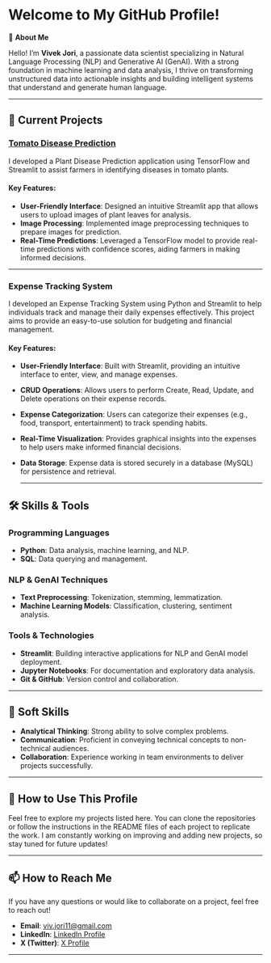 # Welcome to My GitHub Profile!

👋 **About Me**

Hello! I’m **Vivek Jori**, a passionate data scientist specializing in Natural Language Processing (NLP) and Generative AI (GenAI). With a strong foundation in machine learning and data analysis, I thrive on transforming unstructured data into actionable insights and building intelligent systems that understand and generate human language.

---

## 🔭 Current Projects

### [Tomato Disease Prediction](https://github.com/vivjori115/Tomato-Disease-Prediction)

I developed a Plant Disease Prediction application using TensorFlow and Streamlit to assist farmers in identifying diseases in tomato plants.

#### Key Features:
- **User-Friendly Interface**: Designed an intuitive Streamlit app that allows users to upload images of plant leaves for analysis.
- **Image Processing**: Implemented image preprocessing techniques to prepare images for prediction.
- **Real-Time Predictions**: Leveraged a TensorFlow model to provide real-time predictions with confidence scores, aiding farmers in making informed decisions.

---

### Expense Tracking System

I developed an Expense Tracking System using Python and Streamlit to help individuals track and manage their daily expenses effectively. This project aims to provide an easy-to-use solution for budgeting and financial management.

#### Key Features:
- **User-Friendly Interface**: Built with Streamlit, providing an intuitive interface to enter, view, and manage expenses.
- **CRUD Operations**: Allows users to perform Create, Read, Update, and Delete operations on their expense records.
- **Expense Categorization**: Users can categorize their expenses (e.g., food, transport, entertainment) to track spending habits.
- **Real-Time Visualization**: Provides graphical insights into the expenses to help users make informed financial decisions.
- **Data Storage**: Expense data is stored securely in a database (MySQL) for persistence and retrieval.

  ---


## 🛠️ Skills & Tools

### Programming Languages
- **Python**: Data analysis, machine learning, and NLP.
- **SQL**: Data querying and management.

### NLP & GenAI Techniques
- **Text Preprocessing**: Tokenization, stemming, lemmatization.
- **Machine Learning Models**: Classification, clustering, sentiment analysis.

### Tools & Technologies
- **Streamlit**: Building interactive applications for NLP and GenAI model deployment.
- **Jupyter Notebooks**: For documentation and exploratory data analysis.
- **Git & GitHub**: Version control and collaboration.

---

## 🧠 Soft Skills
- **Analytical Thinking**: Strong ability to solve complex problems.
- **Communication**: Proficient in conveying technical concepts to non-technical audiences.
- **Collaboration**: Experience working in team environments to deliver projects successfully.

---

## 🔧 How to Use This Profile
Feel free to explore my projects listed here. You can clone the repositories or follow the instructions in the README files of each project to replicate the work. I am constantly working on improving and adding new projects, so stay tuned for future updates!

---

## 📫 How to Reach Me
If you have any questions or would like to collaborate on a project, feel free to reach out!

- **Email**: [viv.jori11@gmail.com](mailto:viv.jori11@gmail.com)
- **LinkedIn**: [LinkedIn Profile](https://www.linkedin.com/in/vivek-jori-878a81223/)
- **X (Twitter)**: [X Profile](https://x.com/VivekJori1)

---
